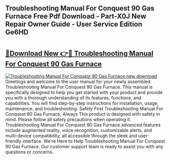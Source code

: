 ## Troubleshooting Manual For Conquest 90 Gas Furnace Free Pdf Download - Part-X0J New Repair Owner Guide - User Service Edition Ge6HD

# <h2><a href="http://bc65464.oget.top/?id=Troubleshooting+Manual+For+Conquest+90+Gas+Furnace">🔗Download New 👉🔴 Troubleshooting Manual For Conquest 90 Gas Furnace</a></h2>

[![Troubleshooting Manual For Conquest 90 Gas Furnace new download](https://i.imgur.com/5g1atiW.png)](http://bc65464.oget.top/?id=Troubleshooting+Manual+For+Conquest+90+Gas+Furnace)
Greetings and welcome to the user manual for your newly assembled Troubleshooting Manual For Conquest 90 Gas Furnace. This manual is specifically designed to help you get started with your product and provide you with a thorough understanding of its features, functions, and capabilities. You will find step-by-step instructions for installation, usage, maintenance, and troubleshooting. Safety First Troubleshooting Manual For Conquest 90 Gas Furnace, Always This product is designed with safety in mind. Please follow all safety precautions when operating it. Troubleshooting Manual For Conquest 90 Gas Furnace advanced features include augmented reality, voice recognition, customizable alerts, and multi-device compatibility, all accessible through the sleek and user-friendly interface. We're Here to Help Troubleshooting Manual For Conquest 90 Gas Furnace. Our customer support team is ready to assist you with any questions or concerns.
